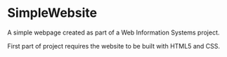 SimpleWebsite
=============

A simple webpage created as part of a Web Information Systems project.

First part of project requires the website to be built with HTML5 and CSS.
